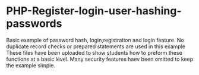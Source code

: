 # PHP-Register-login-user-hashing-passwords
Basic example of password hash, login,registration and login feature. No duplicate record checks or prepared statements are used in this example
These files have been uploaded to show students how to preform these functions at a basic level. Many security features haev been omitted to keep the example simple.
